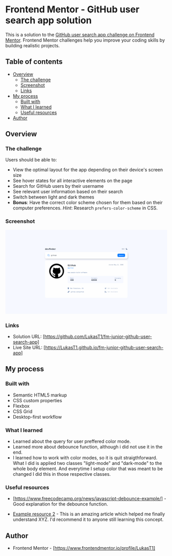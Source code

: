 # Frontend Mentor - GitHub user search app solution

This is a solution to the [GitHub user search app challenge on Frontend Mentor](https://www.frontendmentor.io/challenges/github-user-search-app-Q09YOgaH6). Frontend Mentor challenges help you improve your coding skills by building realistic projects.

## Table of contents

- [Overview](#overview)
  - [The challenge](#the-challenge)
  - [Screenshot](#screenshot)
  - [Links](#links)
- [My process](#my-process)
  - [Built with](#built-with)
  - [What I learned](#what-i-learned)
  - [Useful resources](#useful-resources)
- [Author](#author)

## Overview

### The challenge

Users should be able to:

- View the optimal layout for the app depending on their device's screen size
- See hover states for all interactive elements on the page
- Search for GitHub users by their username
- See relevant user information based on their search
- Switch between light and dark themes
- **Bonus**: Have the correct color scheme chosen for them based on their computer preferences. _Hint_: Research `prefers-color-scheme` in CSS.

### Screenshot

![](./screenshot.png)

### Links

- Solution URL: [https://github.com/LukasT1/fm-junior-github-user-search-app]
- Live Site URL: [https://LukasT1.github.io/fm-junior-github-user-search-app]

## My process

### Built with

- Semantic HTML5 markup
- CSS custom properties
- Flexbox
- CSS Grid
- Desktop-first workflow

### What I learned

- Learned about the query for user preffered color mode.
- Learned more about debounce function, although i did not use it in the end.
- I learned how to work with color modes, so it is quit straigthforward. What I did is applied two classes "light-mode" and "dark-mode" to the whole body element. And everytime I setup color that was meant to be changed I did this in those respective classes.

### Useful resources

- [https://www.freecodecamp.org/news/javascript-debounce-example/] - Good explanation for the debounce function.

- [Example resource 2](https://www.example.com) - This is an amazing article which helped me finally understand XYZ. I'd recommend it to anyone still learning this concept.

## Author

- Frontend Mentor - [https://www.frontendmentor.io/profile/LukasT1]
